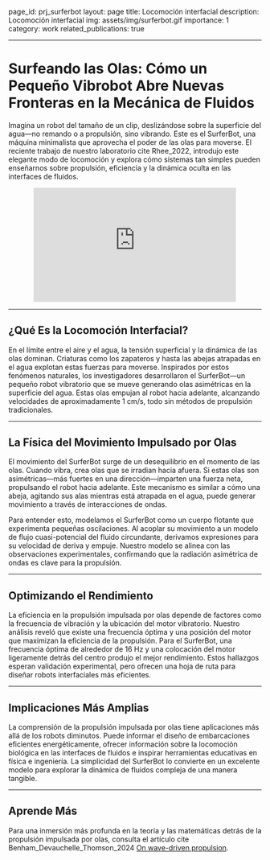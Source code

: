page_id: prj_surferbot
layout: page
title: Locomoción interfacial
description: Locomoción interfacial
img: assets/img/surferbot.gif
importance: 1
category: work
related_publications: true

---

# Surfeando las Olas: Cómo un Pequeño Vibrobot Abre Nuevas Fronteras en la Mecánica de Fluidos

Imagina un robot del tamaño de un clip, deslizándose sobre la superficie del agua—no remando o a propulsión, sino vibrando. Este es el SurferBot, una máquina minimalista que aprovecha el poder de las olas para moverse. El reciente trabajo de nuestro laboratorio cite Rhee_2022, introdujo este elegante modo de locomoción y explora cómo sistemas tan simples pueden enseñarnos sobre propulsión, eficiencia y la dinámica oculta en las interfaces de fluidos.

<div style="width: 100%; display: flex; justify-content: center;">
  <div style="position: relative; width: 80%; padding-bottom: 45%; height: 0; overflow: hidden;">
    <iframe 
      src="https://www.youtube.com/embed/PQF6yGAs-TA?autoplay=1&si=0qH_j8Lccw4ljD_3" 
      title="Reproductor de video de YouTube"
      style="position: absolute; top: 0; left: 0; width: 100%; height: 100%;"
      frameborder="0" 
      allow="accelerometer; autoplay; clipboard-write; encrypted-media; gyroscope; picture-in-picture; web-share"
      referrerpolicy="strict-origin-when-cross-origin" 
      allowfullscreen>
    </iframe>
  </div>
</div>

---

## ¿Qué Es la Locomoción Interfacial?

En el límite entre el aire y el agua, la tensión superficial y la dinámica de las olas dominan. Criaturas como los zapateros y hasta las abejas atrapadas en el agua explotan estas fuerzas para moverse. Inspirados por estos fenómenos naturales, los investigadores desarrollaron el SurferBot—un pequeño robot vibratorio que se mueve generando olas asimétricas en la superficie del agua. Estas olas empujan al robot hacia adelante, alcanzando velocidades de aproximadamente 1 cm/s, todo sin métodos de propulsión tradicionales.

---

## La Física del Movimiento Impulsado por Olas

El movimiento del SurferBot surge de un desequilibrio en el momento de las olas. Cuando vibra, crea olas que se irradian hacia afuera. Si estas olas son asimétricas—más fuertes en una dirección—imparten una fuerza neta, propulsando el robot hacia adelante. Este mecanismo es similar a cómo una abeja, agitando sus alas mientras está atrapada en el agua, puede generar movimiento a través de interacciones de ondas.

Para entender esto, modelamos el SurferBot como un cuerpo flotante que experimenta pequeñas oscilaciones. Al acoplar su movimiento a un modelo de flujo cuasi-potencial del fluido circundante, derivamos expresiones para su velocidad de deriva y empuje. Nuestro modelo se alinea con las observaciones experimentales, confirmando que la radiación asimétrica de ondas es clave para la propulsión.

---

## Optimizando el Rendimiento

La eficiencia en la propulsión impulsada por olas depende de factores como la frecuencia de vibración y la ubicación del motor vibratorio. Nuestro análisis reveló que existe una frecuencia óptima y una posición del motor que maximizan la eficiencia de la propulsión. Para el SurferBot, una frecuencia óptima de alrededor de 16 Hz y una colocación del motor ligeramente detrás del centro produjo el mejor rendimiento. Estos hallazgos esperan validación experimental, pero ofrecen una hoja de ruta para diseñar robots interfaciales más eficientes.

---

## Implicaciones Más Amplias

La comprensión de la propulsión impulsada por olas tiene aplicaciones más allá de los robots diminutos. Puede informar el diseño de embarcaciones eficientes energéticamente, ofrecer información sobre la locomoción biológica en las interfaces de fluidos e inspirar herramientas educativas en física e ingeniería. La simplicidad del SurferBot lo convierte en un excelente modelo para explorar la dinámica de fluidos compleja de una manera tangible.

---

## Aprende Más

Para una inmersión más profunda en la teoría y las matemáticas detrás de la propulsión impulsada por olas, consulta el artículo cite Benham_Devauchelle_Thomson_2024 [On wave-driven propulsion](https://www.cambridge.org/core/journals/journal-of-fluid-mechanics/article/on-wavedriven-propulsion/4A97169309E4F72418EFFFB7C843E7FD).
